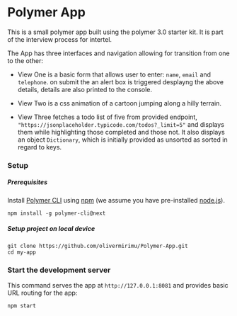 # Polymer App

This is a small polymer app built using the polymer 3.0 starter kit. It is part of the interview process for intertel.

The App has three interfaces and navigation allowing for transition from one to the other:

- View One is a basic form that allows user to enter: `name`, `email` and `telephone`. on submit the an alert box is triggered desplayng the above details, details are also printed to the console.

- View Two is a css animation of a cartoon jumping along a hilly terrain.

- View Three fetches a todo list of five from provided endpoint, `"https://jsonplaceholder.typicode.com/todos?_limit=5"` and displays them while highlighting those completed and those not. It also displays an object `Dictionary`, which is initially provided as unsorted as sorted in regard to keys.

### Setup

##### Prerequisites

Install [Polymer CLI](https://github.com/Polymer/polymer-cli) using
[npm](https://www.npmjs.com) (we assume you have pre-installed [node.js](https://nodejs.org)).

    npm install -g polymer-cli@next

##### Setup project on local device

    git clone https://github.com/olivermirimu/Polymer-App.git
    cd my-app

### Start the development server

This command serves the app at `http://127.0.0.1:8081` and provides basic URL
routing for the app:

    npm start

